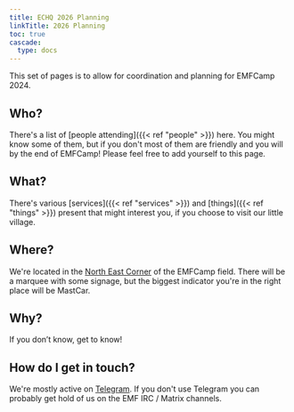 ```yaml
---
title: ECHQ 2026 Planning
linkTitle: 2026 Planning
toc: true
cascade:
  type: docs
---
```

This set of pages is to allow for coordination and planning for EMFCamp 2024.

## Who?
There's a list of [people attending]({{< ref "people" >}}) here. You might know some of them, but if you don't most of them are friendly and you will by the end of EMFCamp! Please feel free to add yourself to this page.

## What?
There's various [services]({{< ref "services" >}}) and [things]({{< ref "things" >}}) present that might interest you, if you choose to visit our little village.

## Where?
We're located in the [North East Corner](https://map.emfcamp.org/#18.33/52.043238/-2.374226) of the EMFCamp field. There will be a marquee with some signage, but the biggest indicator you're in the right place will be MastCar.

## Why?
If you don’t know, get to know!

## How do I get in touch?
We're mostly active on [Telegram](https://t.me/+b2gKTnNcADJkNDk0). If you don't use Telegram you can probably get hold of us on the EMF IRC / Matrix channels.
